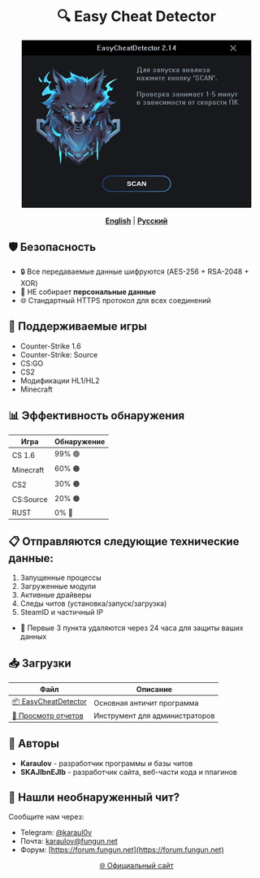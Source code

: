 <div align="center">
  
# 🔍 Easy Cheat Detector

![Превью](https://github.com/UnrealKaraulov/EasyCheatDetector/blob/main/ru_anim.gif)

[**English**](README.md#english) | [**Русский**](#russian)

</div>

<a id="russian"></a>
## 🛡️ Безопасность
- 🔒 Все передаваемые данные шифруются (AES-256 + RSA-2048 + XOR)
- 🚫 НЕ собирает **персональные данные**
- 🌐 Стандартный HTTPS протокол для всех соединений

## 🎯 Поддерживаемые игры
- Counter-Strike 1.6  
- Counter-Strike: Source  
- CS:GO  
- CS2  
- Модификации HL1/HL2
- Minecraft

## 📊 Эффективность обнаружения
| Игра | Обнаружение |
|------|-------------|
| CS 1.6 | 99% 🟢 |
| Minecraft | 60% 🟠 |
| CS2 | 30% 🟠 |
| CS:Source | 20% 🟠 |
| RUST | 0% 🔴 |

## 📋 Отправляются следующие технические данные:
  1. Запущенные процессы
  2. Загруженные модули
  3. Активные драйверы
  4. Следы читов (установка/запуск/загрузка)
  5. SteamID и частичный IP
  - 🔐 Первые 3 пункта удаляются через 24 часа для защиты ваших данных

## 📥 Загрузки
| Файл | Описание |
|------|----------|
| [📦 EasyCheatDetector](https://github.com/UnrealKaraulov/EasyCheatDetector/raw/refs/heads/main/EasyCheatDetector.exe) | Основная античит программа |
| [🔧 Просмотр отчетов](https://github.com/UnrealKaraulov/EasyCheatDetector/raw/refs/heads/main/EasyCheatViewer_x64.exe) | Инструмент для администраторов |

## 👤 Авторы
- **Karaulov** - разработчик программы и базы читов
- **SKAJIbnEJIb** - разработчик сайта, веб-части кода и плагинов

## 💬 Нашли необнаруженный чит?
Сообщите нам через:
- Telegram: [@karaul0v](https://t.me/karaul0v)  
- Почта: [karaulov@fungun.net](mailto:karaulov@fungun.net)  
- Форум: [https://forum.fungun.net](https://forum.fungun.net)  

<div align="center">
  
[🌐 Официальный сайт](https://fungun.net/ecd/)  
</div>

<!-- 
  Примечание:
  - Предыдущая версия "UnrealCheatFinder" не поддерживается
  - ECD не связан с UnrealDemoScanner
-->
